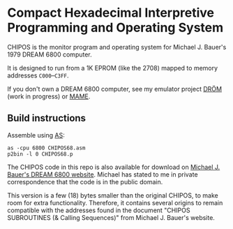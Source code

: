 Compact Hexadecimal Interpretive Programming and Operating System
========

CHIPOS is the monitor program and operating system for Michael J. Bauer's 1979 DREAM 6800 computer.

It is designed to run from a 1K EPROM (like the 2708) mapped to memory addresses `C000`–`C3FF`.

If you don't own a DREAM 6800 computer, see my emulator project [DRÖM](https://tobiasvl.github.com/drom) (work in progress) or [MAME](https://mamedev.org).

Build instructions
------------------

Assemble using [AS](http://john.ccac.rwth-aachen.de:8000/as/):

```
as -cpu 6800 CHIPOS68.asm
p2bin -l 0 CHIPOS68.p
```

The CHIPOS code in this repo is also available for download on [Michael J. Bauer's DREAM 6800 website](http://www.mjbauer.biz/DREAM6800.htm). Michael has stated to me in private correspondence that the code is in the public domain.

This version is a few (18) bytes smaller than the original CHIPOS, to make room for extra functionality. Therefore, it contains several origins to remain compatible with the addresses found in the document "CHIPOS SUBROUTINES (& Calling Sequences)" from Michael J. Bauer's website.
